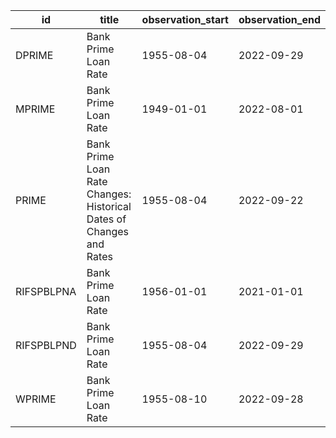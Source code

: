 | id         | title                                                               | observation_start   | observation_end   |
|------------|---------------------------------------------------------------------|---------------------|-------------------|
| DPRIME     | Bank Prime Loan Rate                                                | 1955-08-04          | 2022-09-29        |
| MPRIME     | Bank Prime Loan Rate                                                | 1949-01-01          | 2022-08-01        |
| PRIME      | Bank Prime Loan Rate Changes: Historical Dates of Changes and Rates | 1955-08-04          | 2022-09-22        |
| RIFSPBLPNA | Bank Prime Loan Rate                                                | 1956-01-01          | 2021-01-01        |
| RIFSPBLPND | Bank Prime Loan Rate                                                | 1955-08-04          | 2022-09-29        |
| WPRIME     | Bank Prime Loan Rate                                                | 1955-08-10          | 2022-09-28        |